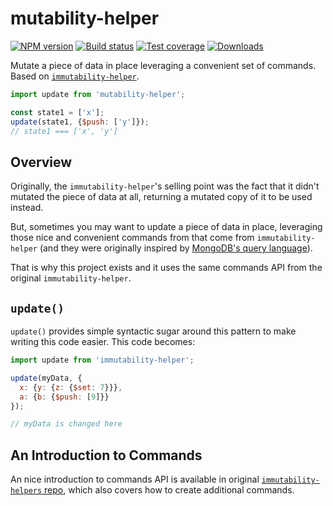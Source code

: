 mutability-helper
===

[![NPM version][npm-image]][npm-url]
[![Build status][travis-image]][travis-url]
[![Test coverage][coveralls-image]][coveralls-url]
[![Downloads][downloads-image]][downloads-url]

Mutate a piece of data in place leveraging a convenient set of commands.
Based on [`immutability-helper`](https://github.com/kolodny/immutability-helper).

```js
import update from 'mutability-helper';

const state1 = ['x'];
update(state1, {$push: ['y']});
// state1 === ['x', 'y']
```

## Overview

Originally, the `immutability-helper`'s selling point was the fact that it
didn't mutated the piece of data at all, returning a mutated copy of it to be
used instead.

But, sometimes you may want to update a piece of data in place, leveraging
those nice and convenient commands from that come from `immutability-helper`
(and they were originally inspired by [MongoDB's query language](http://docs.mongodb.org/manual/core/crud-introduction/#query)).

That is why this project exists and it uses the same commands API from the
original `immutability-helper`.

## `update()`

`update()` provides simple syntactic sugar around this pattern to make writing this code easier. This code becomes:

```js
import update from 'immutability-helper';

update(myData, {
  x: {y: {z: {$set: 7}}},
  a: {b: {$push: [9]}}
});

// myData is changed here
```

## An Introduction to Commands

An nice introduction to commands API is available in original [`immutability-helpers` repo](https://github.com/kolodny/immutability-helper#update), which also covers how to create additional commands.

[npm-image]: https://img.shields.io/npm/v/mutability-helper.svg?style=flat-square
[npm-url]: https://npmjs.org/package/mutability-helper
[travis-image]: https://img.shields.io/travis/kolodny/immutability-helper.svg?style=flat-square
[travis-url]: https://travis-ci.org/kolodny/immutability-helper
[coveralls-image]: https://img.shields.io/coveralls/kolodny/immutability-helper.svg?style=flat-square
[coveralls-url]: https://coveralls.io/r/kolodny/immutability-helper
[downloads-image]: http://img.shields.io/npm/dm/mutability-helper.svg?style=flat-square
[downloads-url]: https://npmjs.org/package/mutability-helper
